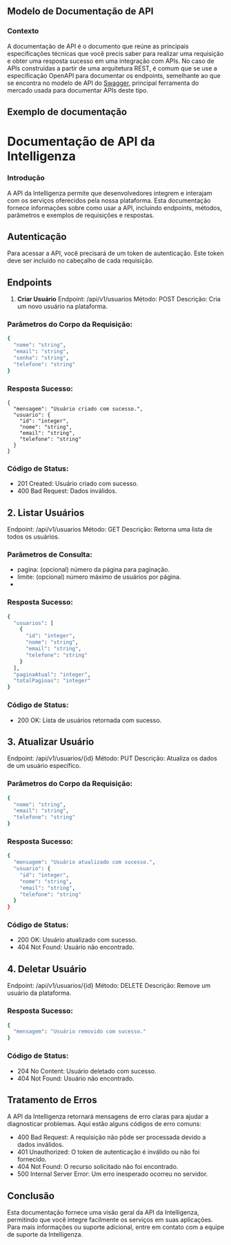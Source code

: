 ## Modelo de Documentação de API

### Contexto 
A documentação de API é o documento que reúne as principais especificações técnicas que você precis saber para realizar uma requisição e obter uma resposta sucesso em uma integração com APIs. No caso de APIs construídas a partir de uma arquitetura REST, é comum que se use a especificação OpenAPI para documentar os endpoints, semelhante ao que se encontra no modelo de API do [Swagger](https://petstore.swagger.io/#/), principal ferramenta do mercado usada para documentar APIs deste tipo. 

## Exemplo de documentação 
# Documentação de API da Intelligenza
### Introdução
A API da Intelligenza permite que desenvolvedores integrem e interajam com os serviços oferecidos pela nossa plataforma. Esta documentação fornece informações sobre como usar a API, incluindo endpoints, métodos, parâmetros e exemplos de requisições e respostas.

## Autenticação
Para acessar a API, você precisará de um token de autenticação. Este token deve ser incluído no cabeçalho de cada requisição.

## Endpoints
1. **Criar Usuário**
Endpoint: /api/v1/usuarios
Método: POST
Descrição: Cria um novo usuário na plataforma.

### Parâmetros do Corpo da Requisição:
```bash
{
  "nome": "string",
  "email": "string",
  "senha": "string",
  "telefone": "string"
}
```
### Resposta Sucesso:
```
{
  "mensagem": "Usuário criado com sucesso.",
  "usuario": {
    "id": "integer",
    "nome": "string",
    "email": "string",
    "telefone": "string"
  }
}
```
### Código de Status:
- 201 Created: Usuário criado com sucesso.
- 400 Bad Request: Dados inválidos.

## 2. Listar Usuários
Endpoint: /api/v1/usuarios
Método: GET
Descrição: Retorna uma lista de todos os usuários.

### Parâmetros de Consulta:

- pagina: (opcional) número da página para paginação.
- limite: (opcional) número máximo de usuários por página.
- 
### Resposta Sucesso:
```bash
{
  "usuarios": [
    {
      "id": "integer",
      "nome": "string",
      "email": "string",
      "telefone": "string"
    }
  ],
  "paginaAtual": "integer",
  "totalPaginas": "integer"
}
```
### Código de Status:
- 200 OK: Lista de usuários retornada com sucesso.

## 3. Atualizar Usuário
Endpoint: /api/v1/usuarios/{id}
Método: PUT
Descrição: Atualiza os dados de um usuário específico.

### Parâmetros do Corpo da Requisição:
```bash
{
  "nome": "string",
  "email": "string",
  "telefone": "string"
}
```
### Resposta Sucesso:
```bash
{
  "mensagem": "Usuário atualizado com sucesso.",
  "usuario": {
    "id": "integer",
    "nome": "string",
    "email": "string",
    "telefone": "string"
  }
}
```
### Código de Status:
- 200 OK: Usuário atualizado com sucesso.
- 404 Not Found: Usuário não encontrado.

## 4. Deletar Usuário
Endpoint: /api/v1/usuarios/{id}
Método: DELETE
Descrição: Remove um usuário da plataforma.

### Resposta Sucesso:
```bash
{
  "mensagem": "Usuário removido com sucesso."
}
```
### Código de Status:
- 204 No Content: Usuário deletado com sucesso.
- 404 Not Found: Usuário não encontrado.

## Tratamento de Erros
A API da Intelligenza retornará mensagens de erro claras para ajudar a diagnosticar problemas. Aqui estão alguns códigos de erro comuns:

- 400 Bad Request: A requisição não pôde ser processada devido a dados inválidos.
- 401 Unauthorized: O token de autenticação é inválido ou não foi fornecido.
- 404 Not Found: O recurso solicitado não foi encontrado.
- 500 Internal Server Error: Um erro inesperado ocorreu no servidor.
 
## Conclusão
Esta documentação fornece uma visão geral da API da Intelligenza, permitindo que você integre facilmente os serviços em suas aplicações. Para mais informações ou suporte adicional, entre em contato com a equipe de suporte da Intelligenza.
